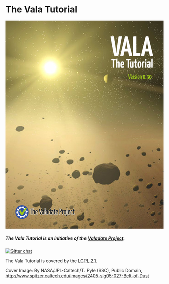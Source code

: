 # The Vala Tutorial

![](cover.jpg)
##### The Vala Tutorial is an initiative of the [Valadate Project](http://www.valadate.org).

[![Gitter chat](https://badges.gitter.im/gitterHQ/gitter.png)](https://gitter.im/valadate-project/vala-manual)

The Vala Tutorial is covered by the [LGPL 2.1](COPYING.md).

Cover Image: By NASA/JPL-Caltech/T. Pyle (SSC), Public Domain, http://www.spitzer.caltech.edu/images/2405-sig05-027-Belt-of-Dust

